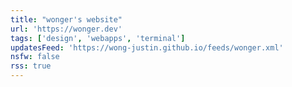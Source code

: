 ```yaml
---
title: "wonger's website"
url: 'https://wonger.dev'
tags: ['design', 'webapps', 'terminal']
updatesFeed: 'https://wong-justin.github.io/feeds/wonger.xml'
nsfw: false
rss: true
---
```

